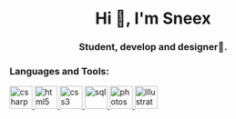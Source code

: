 <h1 align="center">Hi 👋, I'm Sneex</h1>
<h3 align="center">Student, develop and designer🌟.</h3>

<h3 align="left">Languages and Tools:</h3>
<p align="left"> 
  <!-- C# -->
  <a href="https://learn.microsoft.com/es-es/dotnet/csharp/" target="_blank" rel="noreferrer"> 
    <img src="https://cdn.jsdelivr.net/gh/devicons/devicon/icons/csharp/csharp-original.svg" 
         alt="csharp" width="40" height="40"/> 
  </a> 

  <!-- HTML -->
  <a href="https://www.w3.org/html/" target="_blank" rel="noreferrer"> 
    <img src="https://cdn.jsdelivr.net/gh/devicons/devicon/icons/html5/html5-original.svg" 
         alt="html5" width="40" height="40"/> 
  </a> 

  <!-- CSS -->
  <a href="https://www.w3schools.com/css/" target="_blank" rel="noreferrer"> 
    <img src="https://cdn.jsdelivr.net/gh/devicons/devicon/icons/css3/css3-original.svg" 
         alt="css3" width="40" height="40"/> 
  </a> 

  <!-- SQL -->
  <a href="https://www.w3schools.com/sql/" target="_blank" rel="noreferrer"> 
    <img src="https://cdn.jsdelivr.net/gh/devicons/devicon/icons/mysql/mysql-original.svg" 
         alt="sql" width="40" height="40"/> 
  </a> 

  <!-- Photoshop -->
  <a href="https://www.adobe.com/products/photoshop.html" target="_blank" rel="noreferrer"> 
    <img src="https://cdn.worldvectorlogo.com/logos/adobe-photoshop-2.svg" 
         alt="photoshop" width="40" height="40"/> 
  </a> 

  <!-- Illustrator (versión anterior buena) -->
  <a href="https://www.adobe.com/products/illustrator.html" target="_blank" rel="noreferrer"> 
    <img src="https://www.vectorlogo.zone/logos/adobe_illustrator/adobe_illustrator-icon.svg" 
         alt="illustrator" width="40" height="40"/> 
  </a> 

</p>




